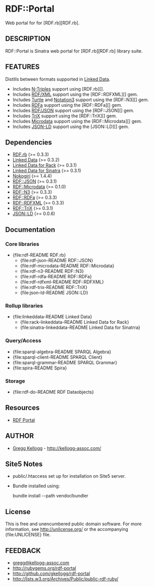 # RDF::Portal

Web portal for for [RDF.rb][RDF.rb].

## DESCRIPTION
RDF::Portal is Sinatra web portal for [RDF.rb][RDF.rb] library suite.

## FEATURES
Distills between formats supported in [Linked Data][linkeddata].

* Includes [N-Triples][] support using [RDF.rb][].
* Includes [RDF/XML][] support using the [RDF::RDFXML][] gem.
* Includes [Turtle][] and [Notation3][] support using the [RDF::N3][] gem.
* Includes [RDFa][] support using the [RDF::RDFa][] gem.
* Includes [RDF/JSON][] support using the [RDF::JSON][] gem.
* Includes [TriX][] support using the [RDF::TriX][] gem.
* Includes [Microdata][] support using the [RDF::Microdata][] gem.
* Includes [JSON-LD][] support using the [JSON::LD][] gem.

## Dependencies
* [RDF.rb](http://rubygems.org/gems/rdf) (>= 0.3.3)
* [Linked Data](http://rubygems.org/gems/linkeddata) (>= 0.3.2)
* [Linked Data for Rack](http://rubygems.org/gems/rack-linkeddata) (>= 0.3.1)
* [Linked Data for Sinatra](http://rubygems.org/gems/sinatra-linkeddata) (>= 0.3.1)
* [Nokogiri](http://rubygems.org/gems/nokogiri) (>= 1.4.4)
* [RDF::JSON](http://rubygems.org/gems/rdf-json) (>= 0.3.1)
* [RDF::Microdata](http://rubygems.org/gems/rdf-microdata) (>= 0.1.0)
* [RDF::N3](http://rubygems.org/gems/rdf-n3) (>= 0.3.3)
* [RDF::RDFa](http://rubygems.org/gems/rdf-rdfa) (>= 0.3.3)
* [RDF::RDFXML](http://rubygems.org/gems/rdf-rdfxml) (>= 0.3.3)
* [RDF::TriX](http://rubygems.org/gems/rdf-trix) (>= 0.3.1)
* [JSON::LD](http://rubygems.org/gems/json-ld) (>= 0.0.6)

## Documentation
### Core libraries
* {file:rdf-README RDF.rb}
  * {file:rdf-json-README RDF::JSON}
  * {file:rdf-microdata-README RDF::Microdata}
  * {file:rdf-n3-README RDF::N3}
  * {file:rdf-rdfa-README RDF::RDFa}
  * {file:rdf-rdfxml-README RDF::RDFXML}
  * {file:rdf-trix-README RDF::TriX}
  * {file:json-ld-README JSON::LD}

### Rollup libraries
* {file:linkeddata-README Linked Data}
  * {file:rack-linkeddata-README Linked Data for Rack}
  * {file:sinatra-linkeddata-README Linked Data for Sinatrra}

### Query/Access
* {file:sparql-algebra-README SPARQL Algebra}
* {file:sparql-client-README SPARQL Client}
* {file:sparql-grammar-README SPARQL Grammar}
* {file:spira-README Spira}

### Storage
* {file:rdf-do-README RDF Dataobjects}

## Resources
* [RDF Portal](http://rdf.kellogg-assoc.com)

## AUTHOR
* [Gregg Kellogg](http://github.com/gkellogg) - <http://kellogg-assoc.com/>

## Site5 Notes
* public/.htaccess set up for installation on Site5 server.
* Bundle installed using:

    bundle install --path vendor/bundler

## License

This is free and unencumbered public domain software. For more information,
see <http://unlicense.org/> or the accompanying {file:UNLICENSE} file.

## FEEDBACK

* gregg@kellogg-assoc.com
* <http://rubygems.org/rdf-portal>
* <http://github.com/gkellogg/rdf-portal>
* <http://lists.w3.org/Archives/Public/public-rdf-ruby/>

[JSON-LD]:        http://json-ld.org/spec/latest/
[linkeddata]:     {file:linkeddata-README}
[Microdata]:      http://dev.w3.org/html5/md/
[N-Triples]:      http://en.wikipedia.org/wiki/N-Triples
[Notation3]:      http://en.wikipedia.org/wiki/Notation3
[RDF/JSON]:       http://n2.talis.com/wiki/RDF_JSON_Specification
[RDF/XML]:        http://www.w3.org/TR/rdf-syntax-grammar/
[RDFa]:           http://en.wikipedia.org/wiki/RDFa
[TriX]:           http://en.wikipedia.org/wiki/TriX_(syntax)
[Turtle]:         http://en.wikipedia.org/wiki/Turtle_(syntax)
